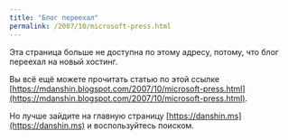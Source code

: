 ```yaml
---
title: "Блог переехал"
permalink: /2007/10/microsoft-press.html
---
```

Эта страница больше не доступна по этому адресу, потому, что блог переехал на новый хостинг.

Вы всё ещё можете прочитать статью по этой ссылке [https://mdanshin.blogspot.com/2007/10/microsoft-press.html](https://mdanshin.blogspot.com/2007/10/microsoft-press.html).

Но лучше зайдите на главную страницу [https://danshin.ms](https://danshin.ms) и воспользуйтесь поиском.